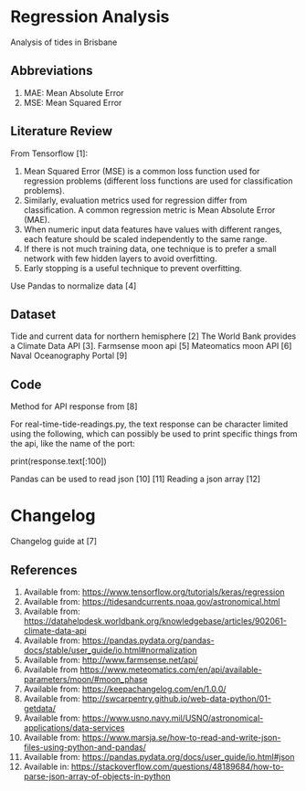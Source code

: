 # Regression Analysis 
Analysis of tides in Brisbane

## Abbreviations
1. MAE: Mean Absolute Error
2. MSE: Mean Squared Error

## Literature Review
From Tensorflow [1]:
1. Mean Squared Error (MSE) is a common loss function used for regression problems (different loss functions are used for classification problems).
2. Similarly, evaluation metrics used for regression differ from classification. A common regression metric is Mean Absolute Error (MAE).
3. When numeric input data features have values with different ranges, each feature should be scaled independently to the same range.
4. If there is not much training data, one technique is to prefer a small network with few hidden layers to avoid overfitting.
5. Early stopping is a useful technique to prevent overfitting.

Use Pandas to normalize data [4]

## Dataset
Tide and current data for northern hemisphere [2]
The World Bank provides a Climate Data API [3].
Farmsense moon api [5]
Mateomatics moon API [6]
Naval Oceanography Portal [9]

## Code
Method for API response from [8]

For real-time-tide-readings.py, the text response can be character limited using the following, which can possibly be used to print specific things from the api, like the name of the port:

print(response.text[:100])

Pandas can be used to read json [10] [11]
Reading a json array [12]

# Changelog
Changelog guide at [7]

## References
1. Available from: https://www.tensorflow.org/tutorials/keras/regression
2. Available from: https://tidesandcurrents.noaa.gov/astronomical.html
3. Available from: https://datahelpdesk.worldbank.org/knowledgebase/articles/902061-climate-data-api
4. Available from: https://pandas.pydata.org/pandas-docs/stable/user_guide/io.html#normalization
5. Available from: http://www.farmsense.net/api/
6. Available from https://www.meteomatics.com/en/api/available-parameters/moon/#moon_phase
7. Available from: https://keepachangelog.com/en/1.0.0/
8. Available from: http://swcarpentry.github.io/web-data-python/01-getdata/
9. Available from: https://www.usno.navy.mil/USNO/astronomical-applications/data-services
10. Available from: https://www.marsja.se/how-to-read-and-write-json-files-using-python-and-pandas/
11. Available from: https://pandas.pydata.org/docs/user_guide/io.html#json
12. Available in: https://stackoverflow.com/questions/48189684/how-to-parse-json-array-of-objects-in-python
